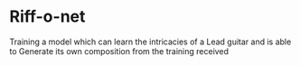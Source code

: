 # Riff-o-net
Training a model which can learn the intricacies of a Lead guitar and is able to Generate its own composition from the training received
